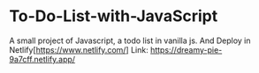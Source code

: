 # To-Do-List-with-JavaScript
A small project of Javascript, a todo list in vanilla js. And Deploy in Netlify[https://www.netlify.com/]
Link: https://dreamy-pie-9a7cff.netlify.app/
